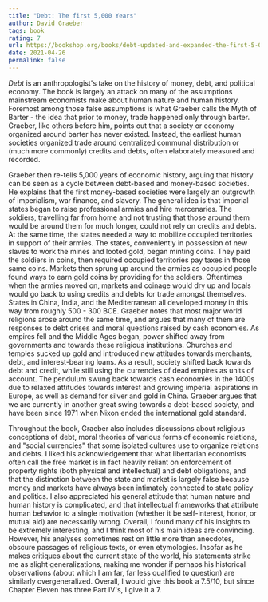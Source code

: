 ```yaml
---
title: "Debt: The first 5,000 Years"
author: David Graeber
tags: book
rating: 7
url: https://bookshop.org/books/debt-updated-and-expanded-the-first-5-000-years/9781612194196
date: 2021-04-26
permalink: false
---
```


*Debt* is an anthropologist's take on the history of money, debt, and political economy. The book is largely an attack on many of the assumptions mainstream economists make about human nature and human history. Foremost among those false assumptions is what Graeber calls the Myth of Barter - the idea that prior to money, trade happened only through barter. Graeber, like others before him, points out that a society or economy organized around barter has never existed. Instead, the earliest human societies organized trade around centralized communal distribution or (much more commonly) credits and debts, often elaborately measured and recorded.

Graeber then re-tells 5,000 years of economic history, arguing that history can be seen as a cycle between debt-based and money-based societies. He explains that the first money-based societies were largely an outgrowth of imperialism, war finance, and slavery. The general idea is that imperial states began to raise professional armies and hire mercenaries. The soldiers, travelling far from home and not trusting that those around them would be around them for much longer, could not rely on credits and debts. At the same time, the states needed a way to mobilize occupied territories in support of their armies. The states, conveniently in possession of new slaves to work the mines and looted gold, began minting coins. They paid the soldiers in coins, then required occupied territories pay taxes in those same coins. Markets then sprung up around the armies as occupied people found ways to earn gold coins by providing for the soldiers. Oftentimes when the armies moved on, markets and coinage would dry up and locals would go back to using credits and debts for trade amongst themselves. States in China, India, and the Mediterranean all developed money in this way from roughly 500 - 300 BCE. Graeber notes that most major world religions arose around the same time, and argues that many of them are responses to debt crises and moral questions raised by cash economies. As empires fell and the Middle Ages began, power shifted away from governments and towards these religious institutions. Churches and temples sucked up gold and introduced new attitudes towards merchants, debt, and interest-bearing loans. As a result, society shifted back towards debt and credit, while still using the currencies of dead empires as units of account. The pendulum swung back towards cash economies in the 1400s due to relaxed attitudes towards interest and growing imperial aspirations in Europe, as well as demand for silver and gold in China. Graeber argues that we are currently in another great swing towards a debt-based society, and have been since 1971 when Nixon ended the international gold standard.

Throughout the book, Graeber also includes discussions about religious conceptions of debt, moral theories of various forms of economic relations, and "social currencies" that some isolated cultures use to organize relations and debts. I liked his acknowledgement that what libertarian economists often call the free market is in fact heavily reliant on enforcement of property rights (both physical and intellectual) and debt obligations, and that the distinction between the state and market is largely false because money and markets have always been intimately connected to state policy and politics. I also appreciated his general attitude that human nature and human history is complicated, and that intellectual frameworks that attribute human behavior to a single motivation (whether it be self-interest, honor, or mutual aid) are necessarily wrong. Overall, I found many of his insights to be extremely interesting, and I think most of his main ideas are convincing. However, his analyses sometimes rest on little more than anecdotes, obscure passages of religious texts, or even etymologies. Insofar as he makes critiques about the current state of the world, his statements strike me as slight generalizations, making me wonder if perhaps his historical observations (about which I am far, far less qualified to question) are similarly overgeneralized. Overall, I would give this book a 7.5/10, but since Chapter Eleven has three Part IV's, I give it a 7.